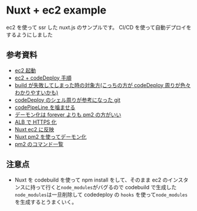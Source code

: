 # Nuxt + ec2 example

ec2 を使って ssr した nuxt.js のサンプルです。
CI/CD を使って自動デプロイをするようにしました

## 参考資料

- [ec2 起動](https://qiita.com/oishihiroaki/items/bc663eb1282d87c46e97)
- [ec2 + codeDeploy 手順](https://qiita.com/saka-shin/items/b388f9c2d62a1ffadb8c)
- [build が失敗してしまった時の対象方(こっちの方が codeDeploy 周りが色々わかりやすいかも)](https://fukatsu.tech/aws-codedeploy)
- [codeDeploy のシェル周りが参考になった git](https://github.com/NanchoKibo/aws-nodejs)
- [codePipeLine を噛ませる](https://qiita.com/c_kurita/items/db47adda99175a2bf38a)
- [デーモン化は forever よりも pm2 の方がいい](https://note.com/yiio/n/n00164faddfa1)
- [ALB で HTTPS 化](https://dev.classmethod.jp/articles/aws-web-server-https-for-beginner/)
- [Nuxt ec2 に反映](https://qiita.com/deehii/items/58e6da680f322fce10ff)
- [Nuxt pm2 を使ってデーモン化](https://public-constructor.com/nuxt-run-app-with-pm2/)
- [pm2 のコマンド一覧](https://public-constructor.com/nuxt-run-app-with-pm2/)

## 注意点

- Nuxt を codebuild を使って npm install をして、そのまま ec2 のインスタンスに持って行くと`node_modules`がバグるので codebuild で生成した`node_modules`は一旦削除して codedeploy の `hooks` を使って`node_modules`を生成するとうまくいく。
